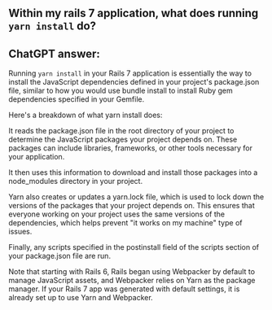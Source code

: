 ## Within my rails 7 application, what does running `yarn install` do?

## ChatGPT answer:

Running `yarn install` in your Rails 7 application is essentially the way to install the JavaScript dependencies defined in your project's package.json file, similar to how you would use bundle install to install Ruby gem dependencies specified in your Gemfile.

Here's a breakdown of what yarn install does:

It reads the package.json file in the root directory of your project to determine the JavaScript packages your project depends on. These packages can include libraries, frameworks, or other tools necessary for your application.

It then uses this information to download and install those packages into a node_modules directory in your project.

Yarn also creates or updates a yarn.lock file, which is used to lock down the versions of the packages that your project depends on. This ensures that everyone working on your project uses the same versions of the dependencies, which helps prevent "it works on my machine" type of issues.

Finally, any scripts specified in the postinstall field of the scripts section of your package.json file are run.

Note that starting with Rails 6, Rails began using Webpacker by default to manage JavaScript assets, and Webpacker relies on Yarn as the package manager. If your Rails 7 app was generated with default settings, it is already set up to use Yarn and Webpacker.